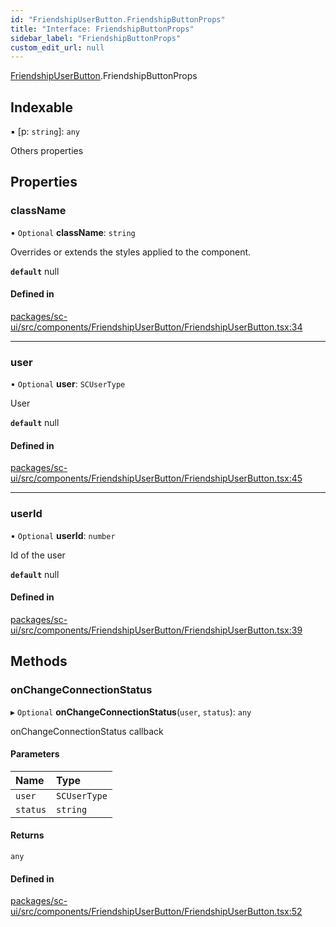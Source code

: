 ```yaml
---
id: "FriendshipUserButton.FriendshipButtonProps"
title: "Interface: FriendshipButtonProps"
sidebar_label: "FriendshipButtonProps"
custom_edit_url: null
---
```


[FriendshipUserButton](../modules/FriendshipUserButton).FriendshipButtonProps

## Indexable

▪ [p: `string`]: `any`

Others properties

## Properties

### className

• `Optional` **className**: `string`

Overrides or extends the styles applied to the component.

**`default`** null

#### Defined in

[packages/sc-ui/src/components/FriendshipUserButton/FriendshipUserButton.tsx:34](https://github.com/selfcommunity/community-ui/blob/cab08cf/packages/sc-ui/src/components/FriendshipUserButton/FriendshipUserButton.tsx#L34)

___

### user

• `Optional` **user**: `SCUserType`

User

**`default`** null

#### Defined in

[packages/sc-ui/src/components/FriendshipUserButton/FriendshipUserButton.tsx:45](https://github.com/selfcommunity/community-ui/blob/cab08cf/packages/sc-ui/src/components/FriendshipUserButton/FriendshipUserButton.tsx#L45)

___

### userId

• `Optional` **userId**: `number`

Id of the user

**`default`** null

#### Defined in

[packages/sc-ui/src/components/FriendshipUserButton/FriendshipUserButton.tsx:39](https://github.com/selfcommunity/community-ui/blob/cab08cf/packages/sc-ui/src/components/FriendshipUserButton/FriendshipUserButton.tsx#L39)

## Methods

### onChangeConnectionStatus

▸ `Optional` **onChangeConnectionStatus**(`user`, `status`): `any`

onChangeConnectionStatus callback

#### Parameters

| Name | Type |
| :------ | :------ |
| `user` | `SCUserType` |
| `status` | `string` |

#### Returns

`any`

#### Defined in

[packages/sc-ui/src/components/FriendshipUserButton/FriendshipUserButton.tsx:52](https://github.com/selfcommunity/community-ui/blob/cab08cf/packages/sc-ui/src/components/FriendshipUserButton/FriendshipUserButton.tsx#L52)

